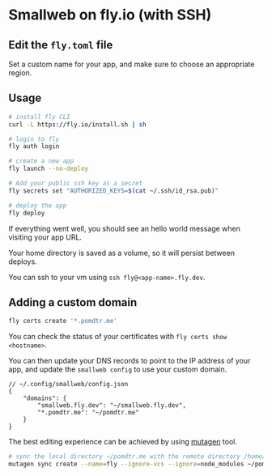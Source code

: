 # Smallweb on fly.io (with SSH)

## Edit the `fly.toml` file

Set a custom name for your app, and make sure to choose an appropriate region.

## Usage

```sh
# install fly CLI
curl -L https://fly.io/install.sh | sh

# login to fly
fly auth login

# create a new app
fly launch --no-deploy

# Add your public ssh key as a secret
fly secrets set "AUTHORIZED_KEYS=$(cat ~/.ssh/id_rsa.pub)"

# deploy the app
fly deploy
```

If everything went well, you should see an hello world message when visiting your app URL.

Your home directory is saved as a volume, so it will persist between deploys.

You can ssh to your vm using `ssh fly@<app-name>.fly.dev`.

## Adding a custom domain

```sh
fly certs create '*.pomdtr.me'
```

You can check the status of your certificates with `fly certs show <hostname>`.

You can then update your DNS records to point to the IP address of your app, and update the `smallweb config` to use your custom domain.

```jsonc
// ~/.config/smallweb/config.json
{
    "domains": {
        "smallweb.fly.dev": "~/smallweb.fly.dev",
        "*.pomdtr.me": "~/pomdtr.me"
    }
}
```

The best editing experience can be achieved by using [mutagen](https://mutagen.io/) tool.

```sh
# sync the local directory ~/pomdtr.me with the remote directory /home/fly/pomdtr.me
mutagen sync create --name=fly --ignore-vcs --ignore=node_modules ~/pomdtr.me fly@<app-name>.fly.dev:/home/fly/pomdtr.me
```
